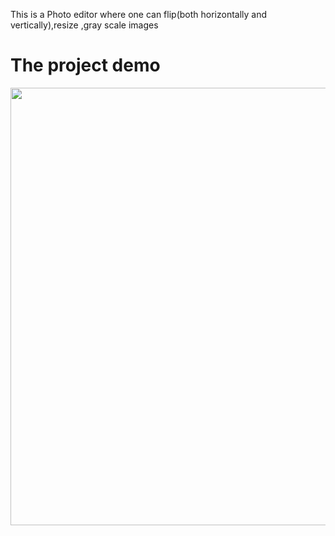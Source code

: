 This is a Photo editor where one can flip(both horizontally and vertically),resize ,gray scale images

# The project demo

<pre><img src="/Images/ui2.png" width="700">  
 
 </pre>
